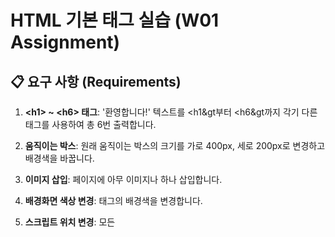 # HTML 기본 태그 실습 (W01 Assignment)

## 📋 요구 사항 (Requirements)

1. **&lt;h1&gt; ~ &lt;h6&gt; 태그**: '환영합니다!' 텍스트를 &lt;h1&gt부터 &lt;h6&gt까지 각기 다른 태그를 사용하여 총 6번 출력합니다.

2. **움직이는 박스**: 원래 움직이는 박스의 크기를 가로 400px, 세로 200px로 변경하고 배경색을 바꿉니다.

3. **이미지 삽입**: 페이지에 아무 이미지나 하나 삽입합니다.

4. **배경화면 색상 변경**: <body> 태그의 배경색을 변경합니다.

5. **스크립트 위치 변경**: 모든 <script> 코드를 <head> 태그 안으로 이동시킵니다.
